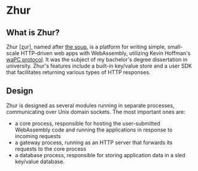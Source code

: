 # Zhur

## What is Zhur?

Zhur [ʐur], named after [the soup](https://en.wikipedia.org/wiki/West_Slavic_fermented_cereal_soups#Poland), is a platform for writing simple, small-scale HTTP-driven web apps with WebAssembly, utilizing Kevin Hoffman's [waPC protocol](https://github.com/wapc). It was the subject of my bachelor's degree dissertation in university. Zhur's features include a built-in key/value store and a user SDK that facilitates returning various types of HTTP responses.

## Design

Zhur is designed as several modules running in separate processes, communicating over Unix domain sockets. The most important ones are:

- a core process, responsible for hosting the user-submitted WebAssembly code and running the applications in response to incoming requests
- a gateway process, running as an HTTP server that forwards its requests to the core process
- a database process, responsible for storing application data in a sled key/value database.
